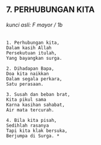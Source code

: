 ## 7. PERHUBUNGAN KITA

###### kunci asli: F mayor / 1b
```
1. Perhubungan kita,
Dalam kasih Allah
Persekutuan itulah,
Yang bayangkan surga.

2. Dihadapan Bapa,
Doa kita naikkan
Dalam segala perkara,
Satu perasaan.

3. Susah dan beban brat,
Kita pikul sama
Karna kasihan sahabat,
Air mata tercurah.

4. Bila kita pisah,
Sedihlah rasanya
Tapi kita klak bersuka,
Berjumpa di Surga. *
```
